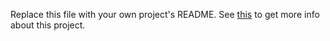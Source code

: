 Replace this file with your own project's README.
See [this](CQP.md) to get more info about this project.
